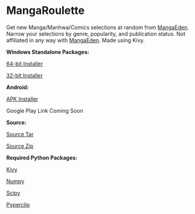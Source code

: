 # MangaRoulette

Get new Manga/Manhwa/Comics selections at random from [MangaEden](mangaeden.com). Narrow your selections by genre, popularity, and publication status. Not affiliated in any way with [MangaEden](mangaeden.com). Made using Kivy.

<b>Windows Standalone Packages:</b>

[64-bit Installer](https://github.com/zornrat/MangaRoulette/releases/download/v1.0.1/Install_MangaRoulette_x86_64.exe)

[32-bit Installer](https://github.com/zornrat/MangaRoulette/releases/download/v1.0.1/Install_MangaRoulette_x86.exe)

<b>Android:</b>

[APK Installer](https://github.com/zornrat/MangaRoulette/releases/download/v1.0.1/MangaRoulette-1.0.apk)

Google Play Link Coming Soon

<b>Source:</b>

[Source Tar](https://github.com/zornrat/MangaRoulette/archive/v1.0.1.tar.gz)

[Source Zip](https://github.com/zornrat/MangaRoulette/archive/v1.0.1.zip)


<b>Required Python Packages:</b>

[Kivy](https://kivy.org/docs/installation/installation.html)

[Numpy](https://docs.scipy.org/doc/numpy/user/install.html)

[Scipy](https://www.scipy.org/install.html)

[Pyperclip](https://github.com/asweigart/pyperclip)
